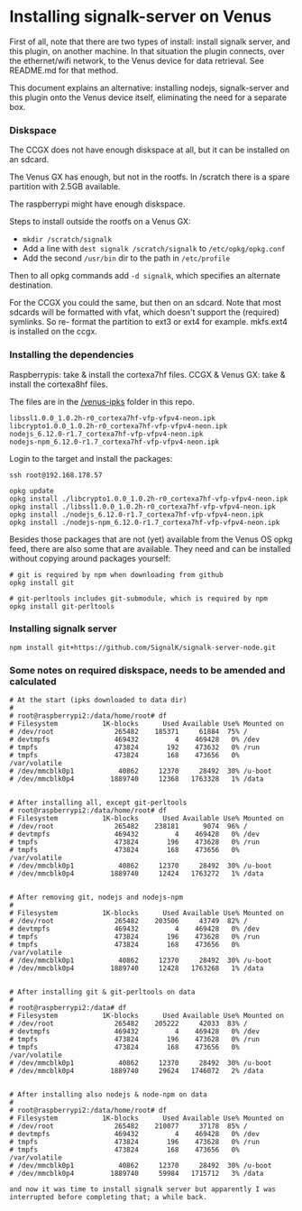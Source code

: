# Installing signalk-server on Venus 

First of all, note that there are two types of install: install signalk server,
and this plugin, on another machine. In that situation the plugin connects, over
the ethernet/wifi network, to the Venus device for data retrieval. See README.md
for that method.

This document explains an alternative: installing nodejs, signalk-server and this
plugin onto the Venus device itself, eliminating the need for a separate box.

### Diskspace

The CCGX does not have enough diskspace at all, but it can be installed on an 
sdcard.

The Venus GX has enough, but not in the rootfs. In /scratch there is a spare 
partition with 2.5GB available.

The raspberrypi might have enough diskspace.

Steps to install outside the rootfs on a Venus GX:

- `mkdir /scratch/signalk`
- Add a line with `dest signalk /scratch/signalk` to `/etc/opkg/opkg.conf`
- Add the second `/usr/bin` dir to the path in `/etc/profile`

Then to all opkg commands add `-d signalk`, which specifies an alternate destination.

For the CCGX you could the same, but then on an sdcard. Note that most sdcards
will be formatted with vfat, which doesn't support the (required) symlinks. So re-
format the partition to ext3 or ext4 for example. mkfs.ext4 is installed on the ccgx.

### Installing the dependencies

Raspberrypis: take & install the cortexa7hf files.
CCGX & Venus GX: take & install the cortexa8hf files.

The files are in the [/venus-ipks](/venus-ipks) folder in this repo.

```
libssl1.0.0_1.0.2h-r0_cortexa7hf-vfp-vfpv4-neon.ipk
libcrypto1.0.0_1.0.2h-r0_cortexa7hf-vfp-vfpv4-neon.ipk
nodejs_6.12.0-r1.7_cortexa7hf-vfp-vfpv4-neon.ipk
nodejs-npm_6.12.0-r1.7_cortexa7hf-vfp-vfpv4-neon.ipk
```

Login to the target and install the packages:

```
ssh root@192.168.178.57

opkg update
opkg install ./libcrypto1.0.0_1.0.2h-r0_cortexa7hf-vfp-vfpv4-neon.ipk
opkg install ./libssl1.0.0_1.0.2h-r0_cortexa7hf-vfp-vfpv4-neon.ipk
opkg install ./nodejs_6.12.0-r1.7_cortexa7hf-vfp-vfpv4-neon.ipk
opkg install ./nodejs-npm_6.12.0-r1.7_cortexa7hf-vfp-vfpv4-neon.ipk
```

Besides those packages that are not (yet) available from the Venus OS opkg
feed, there are also some that are available. They need and can be installed
without copying around packages yourself:

```
# git is required by npm when downloading from github
opkg install git

# git-perltools includes git-submodule, which is required by npm
opkg install git-perltools
```

### Installing signalk server

```
npm install git+https://github.com/SignalK/signalk-server-node.git
```


### Some notes on required diskspace, needs to be amended and calculated

```
# At the start (ipks downloaded to data dir)
#
# root@raspberrypi2:/data/home/root# df
# Filesystem           1K-blocks      Used Available Use% Mounted on
# /dev/root               265482    185371     61884  75% /
# devtmpfs                469432         4    469428   0% /dev
# tmpfs                   473824       192    473632   0% /run
# tmpfs                   473824       168    473656   0% /var/volatile
# /dev/mmcblk0p1           40862     12370     28492  30% /u-boot
# /dev/mmcblk0p4         1889740     12368   1763328   1% /data


# After installing all, except git-perltools
# root@raspberrypi2:/data/home/root# df
# Filesystem           1K-blocks      Used Available Use% Mounted on
# /dev/root               265482    238181      9074  96% /
# devtmpfs                469432         4    469428   0% /dev
# tmpfs                   473824       196    473628   0% /run
# tmpfs                   473824       168    473656   0% /var/volatile
# /dev/mmcblk0p1           40862     12370     28492  30% /u-boot
# /dev/mmcblk0p4         1889740     12424   1763272   1% /data


# After removing git, nodejs and nodejs-npm
#
# Filesystem           1K-blocks      Used Available Use% Mounted on
# /dev/root               265482    203506     43749  82% /
# devtmpfs                469432         4    469428   0% /dev
# tmpfs                   473824       196    473628   0% /run
# tmpfs                   473824       168    473656   0% /var/volatile
# /dev/mmcblk0p1           40862     12370     28492  30% /u-boot
# /dev/mmcblk0p4         1889740     12428   1763268   1% /data


# After installing git & git-perltools on data
#
# root@raspberrypi2:/data# df
# Filesystem           1K-blocks      Used Available Use% Mounted on
# /dev/root               265482    205222     42033  83% /
# devtmpfs                469432         4    469428   0% /dev
# tmpfs                   473824       196    473628   0% /run
# tmpfs                   473824       168    473656   0% /var/volatile
# /dev/mmcblk0p1           40862     12370     28492  30% /u-boot
# /dev/mmcblk0p4         1889740     29624   1746072   2% /data


# After installing also nodejs & node-npm on data
#
# root@raspberrypi2:/data/home/root# df
# Filesystem           1K-blocks      Used Available Use% Mounted on
# /dev/root               265482    210077     37178  85% /
# devtmpfs                469432         4    469428   0% /dev
# tmpfs                   473824       196    473628   0% /run
# tmpfs                   473824       168    473656   0% /var/volatile
# /dev/mmcblk0p1           40862     12370     28492  30% /u-boot
# /dev/mmcblk0p4         1889740     59984   1715712   3% /data

and now it was time to install signalk server but apparently I was
interrupted before completing that; a while back.
```
